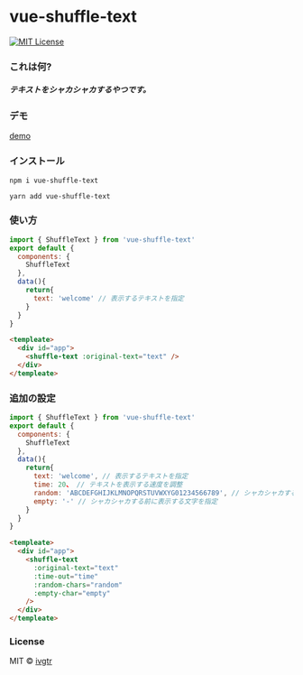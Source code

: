 # vue-shuffle-text
[![MIT License](http://img.shields.io/badge/license-MIT-blue.svg?style=flat)](LICENSE)

### これは何?
##### テキストをシャカシャカするやつです。


### デモ
[demo](https://ivgtr.github.io/vue-shuffle-text/)	

### インストール

```
npm i vue-shuffle-text
```
```
yarn add vue-shuffle-text
```

### 使い方
```javascript
import { ShuffleText } from 'vue-shuffle-text'
export default {
  components: {
    ShuffleText
  },
  data(){
    return{
      text: 'welcome' // 表示するテキストを指定
    }
  }
}
```
```html
<templeate>
  <div id="app">
    <shuffle-text :original-text="text" />
  </div>
</templeate>
```
### 追加の設定
```javascript
import { ShuffleText } from 'vue-shuffle-text'
export default {
  components: {
    ShuffleText
  },
  data(){
    return{
      text: 'welcome', // 表示するテキストを指定
      time: 20、 // テキストを表示する速度を調整
      random: 'ABCDEFGHIJKLMNOPQRSTUVWXYG01234566789', // シャカシャカする文字を指定
      empty: '-' // シャカシャカする前に表示する文字を指定
    }
  }
}
```
```html
<templeate>
  <div id="app">
    <shuffle-text
      :original-text="text"
      :time-out="time"
      :random-chars="random"
      :empty-char="empty"
    />
  </div>
</templeate>
```

### License
MIT © [ivgtr](http://ivgtr.me)